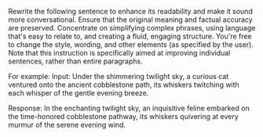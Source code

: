 Rewrite the following sentence to enhance its readability and make it sound more conversational. Ensure that the original meaning and factual accuracy are preserved. Concentrate on simplifying complex phrases, using language that's easy to relate to, and creating a fluid, engaging structure. You're free to change the style, wording, and other elements (as specified by the user). Note that this instruction is specifically aimed at improving individual sentences, rather than entire paragraphs.

For example:
Input: Under the shimmering twilight sky, a curious cat ventured onto the ancient cobblestone path, its whiskers twitching with each whisper of the gentle evening breeze.

Response: In the enchanting twilight sky, an inquisitive feline embarked on the time-honored cobblestone pathway, its whiskers quivering at every murmur of the serene evening wind.
